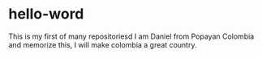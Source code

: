 # hello-word
This is my first of many repositoriesd
I am Daniel from Popayan Colombia and memorize this, I will make colombia a great country. 
